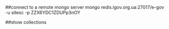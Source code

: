 ##connect to a remote mongo server
mongo redis.igov.org.ua:27017/e-gov -u sitesc -p ZZX6YDC1ZDUPp3nOY

##show collections

